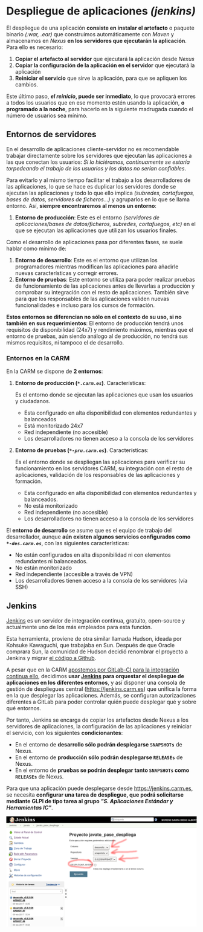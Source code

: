 # Despliegue de aplicaciones *(jenkins)*


El despliegue de una aplicación **consiste en instalar el artefacto** o paquete binario *(.war, .ear)* que construimos automáticamente con *Maven* y almacenamos en *Nexus* **en los servidores que ejecutarán la aplicación**. Para ello es necesario:

1. **Copiar el artefacto al servidor** que ejecutará la aplicación desde *Nexus*
2. **Copiar la configuración de la aplicación en el servidor** que ejecutará la aplicación
3. **Reiniciar el servicio** que sirve la aplicación, para que se apliquen los cambios.

Este último paso, ***el reinicio*, puede ser inmediato**, lo que provocará errores a todos los usuarios que en ese momento estén usando la aplicación, **o programado a la noche**, para hacerlo en la siguiente madrugada cuando el número de usuarios sea mínimo.


## Entornos de servidores
En el desarrollo de aplicaciones cliente-servidor no es recomendable trabajar  directamente sobre los servidores que ejecutan las aplicaciones a las que conectan los usuarios: *Si lo hiciéramos, continuamente se estaría torpedeando el trabajo de los usuarios y los datos no serían confiables*.

Para evitarlo y al mismo tiempo facilitar el trabajo a los desarrolladores de las aplicaciones, lo que se hace es duplicar los servidores donde se ejecutan las aplicaciones y todo lo que ello implica *(subredes, cortafuegos, bases de datos, servidores de ficheros...)* y agruparlos en lo que se llama entorno. Así, **siempre encontraremos al menos un entorno**: 

1. **Entorno de producción**: Este es el entorno *(servidores de aplicaciones/bases de datos/ficheros, subredes, cortafuegos, etc)* en el que se ejecutan las aplicaciones que utilizan los usuarios finales.

Como el desarrollo de aplicaciones pasa por diferentes fases, se suele  hablar  como mínimo de:

1. **Entorno de desarrollo**: Este es el entorno que utilizan los programadores mientras modifican las aplicaciones para añadirle nuevas características y corregir errores.
2. **Entorno de pruebas**: Este entorno se utiliza para poder realizar pruebas de funcionamiento de las aplicaciones antes de llevarlas a producción y comprobar su integración con el resto de aplicaciones. También sirve para que los responsables de las aplicaciones validen nuevas funcionalidades e incluso para los cursos de formación.

**Estos entornos se diferencian no sólo en el contexto de su uso, si no también en sus requerimientos**:  El entorno de producción tendrá unos requisitos de disponibilidad (24x7) y rendimiento máximos, mientras que el entorno de pruebas, aún siendo análogo al de producción, no tendrá sus mismos requisitos, ni tampoco el de desarrollo.


### Entornos en la CARM

En la CARM se dispone de **2 entornos**:

1. **Entorno de producción (*```*.carm.es```*)**. Características:

	Es el entorno donde se ejecutan las aplicaciones que usan los usuarios y ciudadanos.

	* Esta configurado en alta disponibilidad con elementos redundantes y balanceados
	* Está monitorizado 24x7
	* Red independiente (no accesible)
	* Los desarrolladores no tienen acceso a la consola de los servidores
  
2. **Entorno de pruebas (*```*-pru.carm.es```*)**. Características:

	Es el entorno donde se despliegan las aplicaciones para verificar su funcionamiento en los servidores CARM, su integración con el resto de aplicaciones, validación de los responsables de las aplicaciones y formación.

	* Esta configurado en alta disponibilidad con elementos redundantes y balanceados.
	* No está monitorizado
	* Red independiente (no accesible)
	* Los desarrolladores no tienen acceso a la consola de los servidores


El **entorno de desarrollo** se  asume que es el equipo de trabajo del desarrollador, aunque **aún existen algunos servicios configurados como *```*-des.carm.es```***, con las siguientes características:

* No están configurados en alta disponibilidad ni con elementos redundantes ni balanceados.
* No están monitorizado
* Red independiente (accesible a través de VPN)
* Los desarrolladores tienen acceso a la consola de los servidores (vía SSH)


## Jenkins
[Jenkins](https://www.jenkins.io/) es un servidor de integración continua, gratuito, open-source y actualmente uno de los más empleados para esta función.

Esta herramienta, proviene de otra similar llamada Hudson, ideada por Kohsuke Kawaguchi, que trabajaba en Sun. Después de que Oracle comprara Sun, la comunidad de Hudson decidió renombrar el proyecto a Jenkins y migrar [el código a Github](https://github.com/jenkinsci). 

A pesar que en la CARM [apostemos por GitLab-CI para la integración continua ello](Guia-CI.md),  decidimos **usar [Jenkins](https://jenkins.carm.es) para orquestar el despliegue de aplicaciones en los diferentes entornos**, y así disponer una consola de gestión de despliegues central (https://jenkins.carm.es) que unifica la forma en la que desplegar las aplicaciones. Además, se configuran autorizaciones diferentes a GitLab para poder controlar quién puede desplegar qué y sobre qué entornos.

Por tanto, Jenkins se encarga de copiar los artefactos desde Nexus a los servidores de aplicaciones, la configuración de las aplicaciones y reiniciar el servicio, con los siguientes **condicionantes**:

* En el entorno de **desarrollo sólo podrán desplegarse ```SNAPSHOTs```** de Nexus.
* En el entorno de **producción sólo podrán desplegarse ```RELEASEs```** de Nexus.
* En el entorno de **pruebas se podrán desplegar tanto ```SNAPSHOTs``` como ```RELEASEs```** de Nexus.


Para que una aplicación puede desplegarse desde https://jenkins.carm.es, se necesita **configurar una tarea de despliegue, que podrá solicitarse mediante GLPI de tipo tarea al grupo *"S. Aplicaciones Estándar y Herramientas IC"***.

![Jenkins](imagenes/GuiaCD-001.png)


